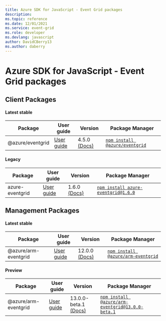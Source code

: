 ```yaml
---
title: Azure SDK for JavaScript - Event Grid packages
description: 
ms.topic: reference
ms.date: 12/01/2021
ms.service: event-grid
ms.role: developer
ms.devlang: javascript
author: DavidCBerry13
ms.author: daberry
---
```


# Azure SDK for JavaScript - Event Grid packages

## Client Packages

#### Latest stable

| Package               | User guide                           | Version                | Package Manager                |
|-----------------------|--------------------------------------|------------------------|--------------------------------|
| @azure/eventgrid  | [User guide](/javascript/sdk-demo/event-grid/eventgrid/azure-eventgrid/readme)  | 4.5.0 [(Docs)](/javascript/sdk-demo/event-grid/eventgrid/azure-eventgrid/latest-stable)  | [`npm install @azure/eventgrid`](https://www.npmjs.com/package/%40azure%2Feventgrid) |
 

 


#### Legacy

| Package               | User guide                           | Version                | Package Manager                |
|-----------------------|--------------------------------------|------------------------|--------------------------------|
| azure-eventgrid  | [User guide](/javascript/sdk-demo/event-grid/legacy/event-grid/azure-eventgrid/readme)  | 1.6.0 [(Docs)](/javascript/sdk-demo/event-grid/legacy/event-grid/azure-eventgrid/legacy)  | [`npm install azure-eventgrid@1.6.0`](https://www.npmjs.com/package/azure-eventgrid%401.6.0) |
 
 

## Management Packages

#### Latest stable

| Package               | User guide                           | Version                | Package Manager                |
|-----------------------|--------------------------------------|------------------------|--------------------------------|
| @azure/arm-eventgrid  | [User guide](/javascript/sdk-demo/event-grid/arm-eventgrid/azure-arm-eventgrid/readme)  | 12.0.0 [(Docs)](/javascript/sdk-demo/event-grid/arm-eventgrid/azure-arm-eventgrid/latest-stable)  | [`npm install @azure/arm-eventgrid`](https://www.npmjs.com/package/%40azure%2Farm-eventgrid) |
 

#### Preview

| Package               | User guide                           | Version                | Package Manager                |
|-----------------------|--------------------------------------|------------------------|--------------------------------|
| @azure/arm-eventgrid  | [User guide](/javascript/sdk-demo/event-grid/arm-eventgrid/azure-arm-eventgrid/readme)  | 13.0.0-beta.1 [(Docs)](/javascript/sdk-demo/event-grid/arm-eventgrid/azure-arm-eventgrid/preview)  | [`npm install @azure/arm-eventgrid@13.0.0-beta.1`](https://www.npmjs.com/package/%40azure%2Farm-eventgrid%4013.0.0-beta.1) |
 

 
 
